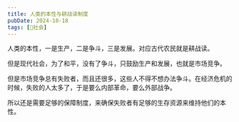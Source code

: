 ```yaml
---
title: 人类的本性与耕战读制度
pubDate: 2024-10-18
tags: [👫社会]
---
```


人类的本性，一是生产，二是争斗，三是发展。对应古代农民就是耕战读。

但是现代社会，为了和平，没有了争斗，只鼓励生产和发展，也就是市场竞争。

但是市场竞争总有失败者，而且还很多，这些人不得不想办法争斗。在经济危机的时候，失败的人太多了，于是要么内部革命，要么外部战争。

所以还是需要足够的保障制度，来确保失败者有足够的生存资源来维持他们的本性。
